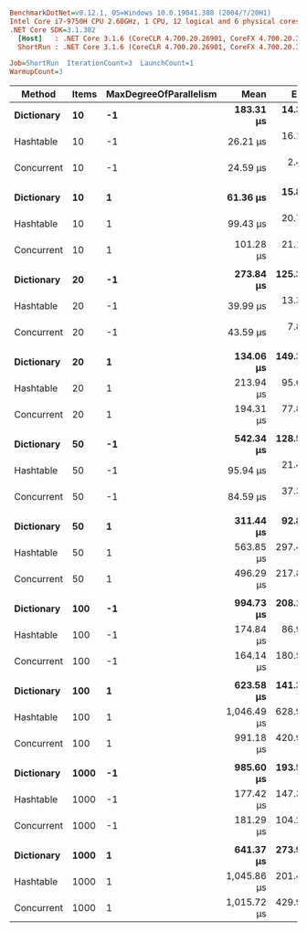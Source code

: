 ``` ini

BenchmarkDotNet=v0.12.1, OS=Windows 10.0.19041.388 (2004/?/20H1)
Intel Core i7-9750H CPU 2.60GHz, 1 CPU, 12 logical and 6 physical cores
.NET Core SDK=3.1.302
  [Host]   : .NET Core 3.1.6 (CoreCLR 4.700.20.26901, CoreFX 4.700.20.31603), X64 RyuJIT
  ShortRun : .NET Core 3.1.6 (CoreCLR 4.700.20.26901, CoreFX 4.700.20.31603), X64 RyuJIT

Job=ShortRun  IterationCount=3  LaunchCount=1  
WarmupCount=3  

```
|     Method | Items | MaxDegreeOfParallelism |        Mean |      Error |    StdDev | Ratio | RatioSD |
|----------- |------ |----------------------- |------------:|-----------:|----------:|------:|--------:|
| **Dictionary** |    **10** |                     **-1** |   **183.31 μs** |  **14.330 μs** |  **0.785 μs** |  **1.00** |    **0.00** |
|  Hashtable |    10 |                     -1 |    26.21 μs |  16.103 μs |  0.883 μs |  0.14 |    0.00 |
| Concurrent |    10 |                     -1 |    24.59 μs |   2.485 μs |  0.136 μs |  0.13 |    0.00 |
|            |       |                        |             |            |           |       |         |
| **Dictionary** |    **10** |                      **1** |    **61.36 μs** |  **15.865 μs** |  **0.870 μs** |  **1.00** |    **0.00** |
|  Hashtable |    10 |                      1 |    99.43 μs |  20.756 μs |  1.138 μs |  1.62 |    0.01 |
| Concurrent |    10 |                      1 |   101.28 μs |  21.174 μs |  1.161 μs |  1.65 |    0.04 |
|            |       |                        |             |            |           |       |         |
| **Dictionary** |    **20** |                     **-1** |   **273.84 μs** | **125.330 μs** |  **6.870 μs** |  **1.00** |    **0.00** |
|  Hashtable |    20 |                     -1 |    39.99 μs |  13.325 μs |  0.730 μs |  0.15 |    0.00 |
| Concurrent |    20 |                     -1 |    43.59 μs |   7.808 μs |  0.428 μs |  0.16 |    0.00 |
|            |       |                        |             |            |           |       |         |
| **Dictionary** |    **20** |                      **1** |   **134.06 μs** | **149.317 μs** |  **8.185 μs** |  **1.00** |    **0.00** |
|  Hashtable |    20 |                      1 |   213.94 μs |  95.693 μs |  5.245 μs |  1.60 |    0.13 |
| Concurrent |    20 |                      1 |   194.31 μs |  77.847 μs |  4.267 μs |  1.45 |    0.09 |
|            |       |                        |             |            |           |       |         |
| **Dictionary** |    **50** |                     **-1** |   **542.34 μs** | **128.597 μs** |  **7.049 μs** |  **1.00** |    **0.00** |
|  Hashtable |    50 |                     -1 |    95.94 μs |  21.462 μs |  1.176 μs |  0.18 |    0.00 |
| Concurrent |    50 |                     -1 |    84.59 μs |  37.367 μs |  2.048 μs |  0.16 |    0.00 |
|            |       |                        |             |            |           |       |         |
| **Dictionary** |    **50** |                      **1** |   **311.44 μs** |  **92.844 μs** |  **5.089 μs** |  **1.00** |    **0.00** |
|  Hashtable |    50 |                      1 |   563.85 μs | 297.448 μs | 16.304 μs |  1.81 |    0.02 |
| Concurrent |    50 |                      1 |   496.29 μs | 217.843 μs | 11.941 μs |  1.59 |    0.06 |
|            |       |                        |             |            |           |       |         |
| **Dictionary** |   **100** |                     **-1** |   **994.73 μs** | **208.119 μs** | **11.408 μs** |  **1.00** |    **0.00** |
|  Hashtable |   100 |                     -1 |   174.84 μs |  86.993 μs |  4.768 μs |  0.18 |    0.00 |
| Concurrent |   100 |                     -1 |   164.14 μs | 180.567 μs |  9.897 μs |  0.16 |    0.01 |
|            |       |                        |             |            |           |       |         |
| **Dictionary** |   **100** |                      **1** |   **623.58 μs** | **141.364 μs** |  **7.749 μs** |  **1.00** |    **0.00** |
|  Hashtable |   100 |                      1 | 1,046.49 μs | 628.949 μs | 34.475 μs |  1.68 |    0.04 |
| Concurrent |   100 |                      1 |   991.18 μs | 420.937 μs | 23.073 μs |  1.59 |    0.05 |
|            |       |                        |             |            |           |       |         |
| **Dictionary** |  **1000** |                     **-1** |   **985.60 μs** | **193.594 μs** | **10.612 μs** |  **1.00** |    **0.00** |
|  Hashtable |  1000 |                     -1 |   177.42 μs | 147.310 μs |  8.075 μs |  0.18 |    0.01 |
| Concurrent |  1000 |                     -1 |   181.29 μs | 104.217 μs |  5.712 μs |  0.18 |    0.01 |
|            |       |                        |             |            |           |       |         |
| **Dictionary** |  **1000** |                      **1** |   **641.37 μs** | **273.915 μs** | **15.014 μs** |  **1.00** |    **0.00** |
|  Hashtable |  1000 |                      1 | 1,045.86 μs | 201.494 μs | 11.045 μs |  1.63 |    0.03 |
| Concurrent |  1000 |                      1 | 1,015.72 μs | 429.987 μs | 23.569 μs |  1.58 |    0.07 |
